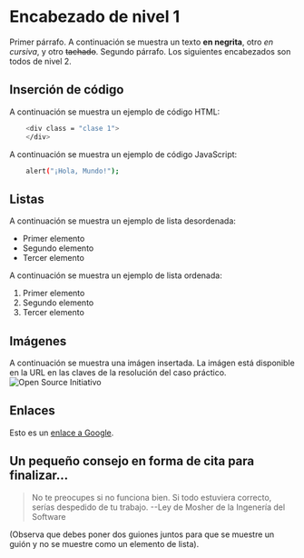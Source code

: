 # Encabezado de nivel 1
Primer párrafo. A continuación se muestra un texto **en negrita**, otro *en cursiva*, y otro ~~tachado~~.
Segundo párrafo.
Los siguientes encabezados son todos de nivel 2.
## Inserción de código
A continuación se muestra un ejemplo de código HTML:
```sh
    <div class = "clase 1">
    </div>
```
A continuación se muestra un ejemplo de código JavaScript:
```sh
    alert("¡Hola, Mundo!");
```
## Listas
A continuación se muestra un ejemplo de lista desordenada:
- Primer elemento
- Segundo elemento
- Tercer elemento

A continuación se muestra un ejemplo de lista ordenada:
1. Primer elemento
1. Segundo elemento
1. Tercer elemento

## Imágenes
A continuación se muestra una imágen insertada. La imágen está disponible en la URL en las claves de la resolución del caso práctico.
![Open Source Initiativo](https://upload.wikimedia.org/wikipedia/commons/thumb/e/eb/Open_Source_Initiative.svg/339px-Open_Source_Initiative.svg.png)
## Enlaces
Esto es un [enlace a Google](https://www.google.es/).
## Un pequeño consejo en forma de cita para finalizar...
> No te preocupes si no funciona bien. Si todo estuviera correcto, serías despedido de tu trabajo.
> --Ley de Mosher de la Ingenería del Software

(Observa que debes poner dos guiones juntos para que se muestre un guión y no se muestre como un elemento de lista).

